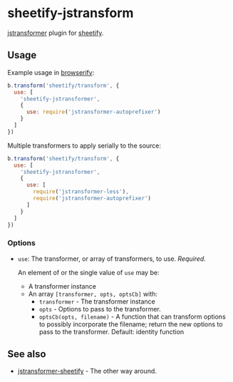 # sheetify-jstransform

[jstransformer](https://www.npmjs.com/package/jstransformer) plugin for [sheetify](https://www.npmjs.com/package/sheetify).

## Usage

Example usage in [browserify](https://www.npmjs.com/package/browserify):

```javascript
b.transform('sheetify/transform', {
  use: [
    'sheetify-jstransformer',
    {
      use: require('jstransformer-autoprefixer')
    }
  ]
})
```

Multiple transformers to apply serially to the source:

```javascript
b.transform('sheetify/transform', {
  use: [
    'sheetify-jstransformer',
    {
      use: [
        require('jstransformer-less'),
        require('jstransformer-autoprefixer')
      ]
    }
  ]
})
```

### Options

* `use`: The transformer, or array of transformers, to use. *Required.*

  An element of or the single value of `use` may be:
  * A transformer instance
  * An array `[transformer, opts, optsCb]` with:
    * `transformer` - The transformer instance
    * `opts` - Options to pass to the transformer.
    * `optsCb(opts, filename)` - A function that can transform options to possibly incorporate the filename; return the new options to pass to the transformer. Default: identity function

## See also

* [jstransformer-sheetify](https://www.npmjs.com/package/jstransformer-sheetify) - The other way around.
